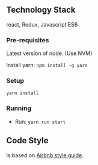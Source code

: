 ## Technology Stack
react, Redux, Javascript ES6

### Pre-requisites

Latest version of node. (Use NVM)

Install yarn: `npm install -g yarn`

### Setup
`yarn install`

### Running
* Run: `yarn run start`

## Code Style

Is based on [Airbnb style guide](https://github.com/airbnb/javascript).
